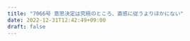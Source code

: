 ```yaml
---
title: "7066号 意思決定は究極のところ、直感に従うよりほかにない"
date: 2022-12-31T12:42:49+09:00
draft: false
---
```


```
```

```
```
